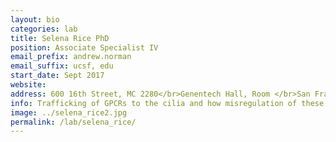 ```yaml
---
layout: bio
categories: lab
title: Selena Rice PhD
position: Associate Specialist IV
email_prefix: andrew.norman
email_suffix: ucsf, edu
start_date: Sept 2017
website:
address: 600 16th Street, MC 2280</br>Genentech Hall, Room </br>San Francisco, CA 94158-</br>
info: Trafficking of GPCRs to the cilia and how misregulation of these receptors leads to disease. I am also the lab manager.
image: ../selena_rice2.jpg
permalink: /lab/selena_rice/
---
```

